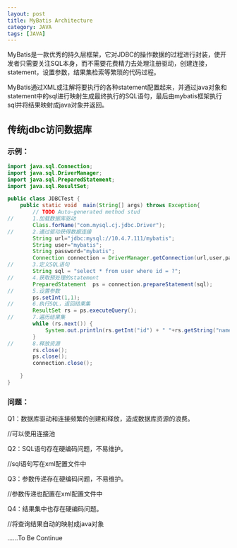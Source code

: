 ```yaml
---
layout: post
title: MyBatis Architecture
category: JAVA
tags: [JAVA]
---
```


MyBatis是一款优秀的持久层框架，它对JDBC的操作数据的过程进行封装，使开发者只需要关注SQL本身，而不需要花费精力去处理注册驱动，创建连接，statement，设置参数，结果集检索等繁琐的代码过程。

MyBatis通过XML或注解将要执行的各种statement配置起来，并通过java对象和statement中的sql进行映射生成最终执行的SQL语句，最后由mybatis框架执行sql并将结果映射成java对象并返回。



## 传统jdbc访问数据库

### 示例：

```java
import java.sql.Connection;
import java.sql.DriverManager;
import java.sql.PreparedStatement;
import java.sql.ResultSet;

public class JDBCTest {
    public static void  main(String[] args) throws Exception{
        // TODO Auto-generated method stud
//      1.加载数据库驱动
        Class.forName("com.mysql.cj.jdbc.Driver");
//      2.通过驱动获得数据连接
        String url="jdbc:mysql://10.4.7.111/mybatis";
        String user="mybatis";
        String password="mybatis";
        Connection connection = DriverManager.getConnection(url,user,password);
//      3.定义SQL语句
        String sql = "select * from user where id = ?";
//      4.获取预处理的statement
        PreparedStatement  ps = connection.prepareStatement(sql);
//      5.设置参数
        ps.setInt(1,1);
//      6.执行SQL，返回结果集
        ResultSet rs = ps.executeQuery();
//      7.遍历结果集
        while (rs.next()) {
            System.out.println(rs.getInt("id") + " "+rs.getString("name"));
        }
//      8.释放资源
        rs.close();
        ps.close();
        connection.close();

    }
}
```

### 问题：

Q1：数据库驱动和连接频繁的创建和释放，造成数据库资源的浪费。

 //可以使用连接池

Q2：SQL语句存在硬编码问题，不易维护。

//sql语句写在xml配置文件中

Q3：参数传递存在硬编码问题，不易维护。

//参数传递也配置在xml配置文件中

Q4：结果集中也存在硬编码问题。

//将查询结果自动的映射成java对象



……To Be Continue

​       